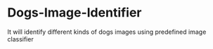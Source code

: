 # Dogs-Image-Identifier
It will identify different kinds of dogs images using predefined image classifier
